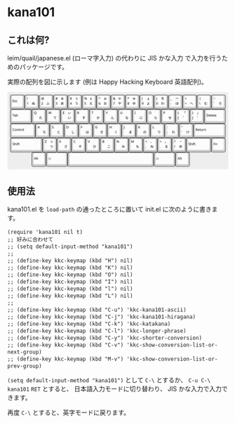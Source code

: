 # kana101

## これは何?

leim/quail/japanese.el (ローマ字入力) の代わりに JIS かな入力 で入力を行うためのパッケージです。

実際の配列を図に示します
(例は Happy Hacking Keyboard 英語配列)。

![kana101](img/kana101.svg)

## 使用法

kana101.el を `load-path` の通ったところに置いて init.el に次のように書きます。

``` emacs-lisp
(require 'kana101 nil t)
;; 好みに合わせて
;; (setq default-input-method "kana101")
;;
;; (define-key kkc-keymap (kbd "H") nil)
;; (define-key kkc-keymap (kbd "K") nil)
;; (define-key kkc-keymap (kbd "O") nil)
;; (define-key kkc-keymap (kbd "I") nil)
;; (define-key kkc-keymap (kbd "l") nil)
;; (define-key kkc-keymap (kbd "L") nil)
;;
;; (define-key kkc-keymap (kbd "C-u") 'kkc-kana101-ascii)
;; (define-key kkc-keymap (kbd "C-j") 'kkc-kana101-hiragana)
;; (define-key kkc-keymap (kbd "C-k") 'kkc-katakana)
;; (define-key kkc-keymap (kbd "C-l") 'kkc-longer-phrase)
;; (define-key kkc-keymap (kbd "C-y") 'kkc-shorter-conversion)
;; (define-key kkc-keymap (kbd "C-v") 'kkc-show-conversion-list-or-next-group)
;; (define-key kkc-keymap (kbd "M-v") 'kkc-show-conversion-list-or-prev-group)
```

`(setq default-input-method "kana101")` として `C-\` とするか、
`C-u C-\` `kana101` `RET` とすると、
日本語入力モードに切り替わり、 JIS かな入力で入力できます。

再度 `C-\` とすると、英字モードに戻ります。
